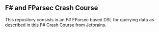 ## F# and FParsec Crash Course
This repository consists in an F# FParsec based DSL for querying data as described in [this](https://www.youtube.com/watch?v=34C_7halqGw&t=1364s&ab_channel=JetBrainsTV) F# Crash Course from Jetbrains.